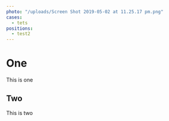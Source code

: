 ```yaml
---
photo: "/uploads/Screen Shot 2019-05-02 at 11.25.17 pm.png"
cases:
  - tets
positions:
  - test2
---
```


# One

This is one

## Two

This is two
